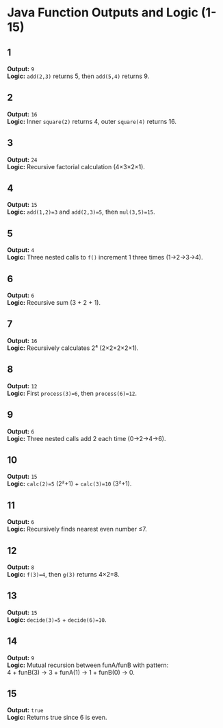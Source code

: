 # Java Function Outputs and Logic (1-15)

## 1
**Output:** `9`  
**Logic:** `add(2,3)` returns 5, then `add(5,4)` returns 9.

## 2
**Output:** `16`  
**Logic:** Inner `square(2)` returns 4, outer `square(4)` returns 16.

## 3
**Output:** `24`  
**Logic:** Recursive factorial calculation (4×3×2×1).

## 4
**Output:** `15`  
**Logic:** `add(1,2)=3` and `add(2,3)=5`, then `mul(3,5)=15`.

## 5
**Output:** `4`  
**Logic:** Three nested calls to `f()` increment 1 three times (1→2→3→4).

## 6
**Output:** `6`  
**Logic:** Recursive sum (3 + 2 + 1).

## 7
**Output:** `16`  
**Logic:** Recursively calculates 2⁴ (2×2×2×2×1).

## 8
**Output:** `12`  
**Logic:** First `process(3)=6`, then `process(6)=12`.

## 9
**Output:** `6`  
**Logic:** Three nested calls add 2 each time (0→2→4→6).

## 10
**Output:** `15`  
**Logic:** `calc(2)=5` (2²+1) + `calc(3)=10` (3²+1).

## 11
**Output:** `6`  
**Logic:** Recursively finds nearest even number ≤7.

## 12
**Output:** `8`  
**Logic:** `f(3)=4`, then `g(3)` returns 4×2=8.

## 13
**Output:** `15`  
**Logic:** `decide(3)=5` + `decide(6)=10`.

## 14
**Output:** `9`  
**Logic:** Mutual recursion between funA/funB with pattern:  
4 + funB(3) → 3 + funA(1) → 1 + funB(0) → 0.

## 15
**Output:** `true`  
**Logic:** Returns true since 6 is even.